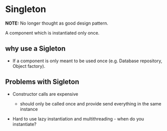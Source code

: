 # Singleton
**NOTE:** No longer thought as good design pattern. 

A component which is instantiated only once. 
## why use a Sigleton

 - If a component is only meant to be used once (e.g. Database repository, Object factory).
 
## Problems with Sigleton

- Constructor calls are expensive
 
	- should only be called once and provide send everything in the same instance
- Hard to use lazy instantiation and multithreading - when do you instantiate?
	

 